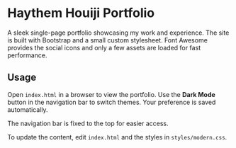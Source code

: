 # Haythem Houiji Portfolio

A sleek single-page portfolio showcasing my work and experience.
The site is built with Bootstrap and a small custom stylesheet.
Font Awesome provides the social icons and only a few assets are loaded for fast performance.

## Usage

Open `index.html` in a browser to view the portfolio.
Use the **Dark Mode** button in the navigation bar to switch themes. Your preference is saved automatically.

The navigation bar is fixed to the top for easier access.

To update the content, edit `index.html` and the styles in `styles/modern.css`.
